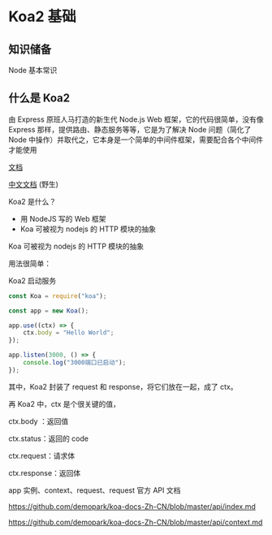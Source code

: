 # Koa2 基础

## 知识储备

Node 基本常识

## 什么是 Koa2

由 Express 原班人马打造的新生代 Node.js Web 框架，它的代码很简单，没有像 Express 那样，提供路由、静态服务等等，它是为了解决 Node 问题（简化了 Node 中操作）并取代之，它本身是一个简单的中间件框架，需要配合各个中间件才能使用

[文档](https://koajs.com/)

[中文文档](https://koa.bootcss.com/) (野生)

Koa2 是什么？

-   用 NodeJS 写的 Web 框架
-   Koa 可被视为 nodejs 的 HTTP 模块的抽象

Koa 可被视为 nodejs 的 HTTP 模块的抽象

用法很简单：

Koa2 启动服务

```javascript
const Koa = require("koa");

const app = new Koa();

app.use((ctx) => {
    ctx.body = "Hello World";
});

app.listen(3000, () => {
    console.log("3000端口已启动");
});
```

其中，Koa2 封装了 request 和 response，将它们放在一起，成了 ctx。

再 Koa2 中，ctx 是个很关键的值，

ctx.body ：返回值

ctx.status：返回的 code

ctx.request：请求体

ctx.response：返回体

app 实例、context、request、request 官方 API 文档

https://github.com/demopark/koa-docs-Zh-CN/blob/master/api/index.md

https://github.com/demopark/koa-docs-Zh-CN/blob/master/api/context.md
